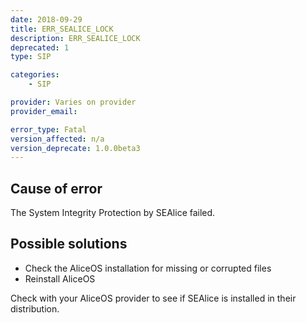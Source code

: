 ```yaml
---
date: 2018-09-29
title: ERR_SEALICE_LOCK
description: ERR_SEALICE_LOCK
deprecated: 1
type: SIP

categories:
    - SIP

provider: Varies on provider
provider_email: 

error_type: Fatal
version_affected: n/a
version_deprecate: 1.0.0beta3
---
```

## Cause of error
The System Integrity Protection by SEAlice failed.

## Possible solutions
- Check the AliceOS installation for missing or corrupted files
- Reinstall AliceOS

Check with your AliceOS provider to see if SEAlice is installed in their distribution.